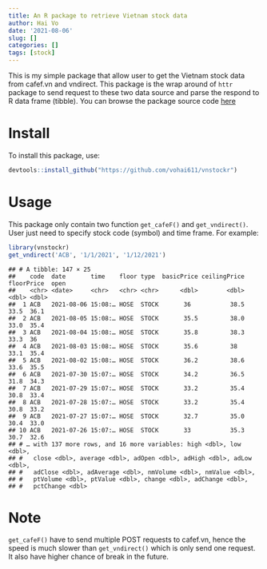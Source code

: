 ```yaml
---
title: An R package to retrieve Vietnam stock data
author: Hai Vo
date: '2021-08-06'
slug: []
categories: []
tags: [stock]
---
```



This is my simple package that allow user to get the Vietnam stock data from cafef.vn and vndirect. This package is the wrap around of `httr` package to send request to these two data source and parse the respond to R data frame (tibble). You can browse the package source code [here](https://github.com/vohai611/vnstockr)

# Install

To install this package, use:

```r
devtools::install_github("https://github.com/vohai611/vnstockr")
```

# Usage
This package only contain two function `get_cafeF()` and `get_vndirect()`. User just need to specify stock code (symbol) and time frame. For example:

```r
library(vnstockr)
get_vndirect('ACB', '1/1/2021', '1/12/2021')
```

```
## # A tibble: 147 × 25
##    code  date       time    floor type  basicPrice ceilingPrice floorPrice  open
##    <chr> <date>     <chr>   <chr> <chr>      <dbl>        <dbl>      <dbl> <dbl>
##  1 ACB   2021-08-06 15:08:… HOSE  STOCK       36           38.5       33.5  36.1
##  2 ACB   2021-08-05 15:08:… HOSE  STOCK       35.5         38.0       33.0  35.4
##  3 ACB   2021-08-04 15:08:… HOSE  STOCK       35.8         38.3       33.3  36  
##  4 ACB   2021-08-03 15:08:… HOSE  STOCK       35.6         38         33.1  35.4
##  5 ACB   2021-08-02 15:08:… HOSE  STOCK       36.2         38.6       33.6  35.5
##  6 ACB   2021-07-30 15:07:… HOSE  STOCK       34.2         36.5       31.8  34.3
##  7 ACB   2021-07-29 15:07:… HOSE  STOCK       33.2         35.4       30.8  33.4
##  8 ACB   2021-07-28 15:07:… HOSE  STOCK       33.2         35.4       30.8  33.2
##  9 ACB   2021-07-27 15:07:… HOSE  STOCK       32.7         35.0       30.4  33.0
## 10 ACB   2021-07-26 15:07:… HOSE  STOCK       33           35.3       30.7  32.6
## # … with 137 more rows, and 16 more variables: high <dbl>, low <dbl>,
## #   close <dbl>, average <dbl>, adOpen <dbl>, adHigh <dbl>, adLow <dbl>,
## #   adClose <dbl>, adAverage <dbl>, nmVolume <dbl>, nmValue <dbl>,
## #   ptVolume <dbl>, ptValue <dbl>, change <dbl>, adChange <dbl>,
## #   pctChange <dbl>
```

# Note
`get_cafeF()` have to send multiple POST requests to cafef.vn, hence the speed is much slower than `get_vndirect()` which is only send one request. It also have higher chance of break in the future.



